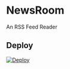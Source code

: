 # NewsRoom

An RSS Feed Reader

## Deploy

[![Deploy](https://www.herokucdn.com/deploy/button.svg)](https://heroku.com/deploy)
